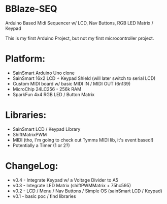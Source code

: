 BBlaze-SEQ
==========

Arduino Based Midi Sequencer w/ LCD, Nav Buttons, RGB LED Matrix / Keypad

This is my first Arduino Project, but not my first microcontroller project.   


Platform: 
=========

* SainSmart Arduino Uno clone
* SainSmart 16x2 LCD + Keypad Shield (will later switch to serial LCD)
* Custom MIDI board w/ basic MIDI IN / MIDI OUT (6n139)
* MicroChip 24LC256 - 256k RAM 
* SparkFun 4x4 RGB LED / Button Matrix 


Libraries:
==========

* SainSmart LCD / Keypad Library
* ShiftMatrixPWM
* MIDI (tho, I'm going to check out Tymms MIDI lib, it's event based!)
* Potentially a Timer (1 or 2?) 


ChangeLog:
==========
* v0.4 - Integrate Keypad w/ a Voltage Divider to A5
* v0.3 - Integrate LED Matrix (shiftPWMMatrix + 75hc595)
* v0.2 - LCD / Menu / Nav Buttons / Simple OS   (sainSmart LCD / Keypad)
* v0.1 - basic poc / find libraries

